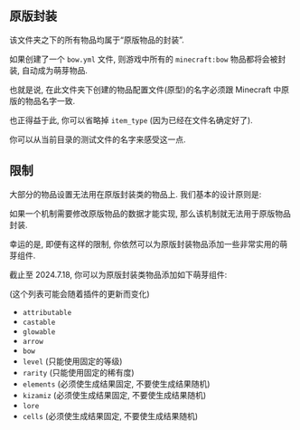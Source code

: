 ## 原版封装

该文件夹之下的所有物品均属于“原版物品的封装”.

如果创建了一个 `bow.yml` 文件, 则游戏中所有的 `minecraft:bow` 物品都将会被封装, 自动成为萌芽物品.

也就是说, 在此文件夹下创建的物品配置文件(原型)的名字必须跟 Minecraft 中原版的物品名字一致.

也正得益于此, 你可以省略掉 `item_type` (因为已经在文件名确定好了).

你可以从当前目录的测试文件的名字来感受这一点.

## 限制

大部分的物品设置无法用在原版封装类的物品上. 我们基本的设计原则是:

如果一个机制需要修改原版物品的数据才能实现, 那么该机制就无法用于原版物品封装.

幸运的是, 即便有这样的限制, 你依然可以为原版封装物品添加一些非常实用的萌芽组件.

截止至 2024.7.18, 你可以为原版封装类物品添加如下萌芽组件:

(这个列表可能会随着插件的更新而变化)

- `attributable`
- `castable`
- `glowable`
- `arrow`
- `bow`
- `level` (只能使用固定的等级)
- `rarity` (只能使用固定的稀有度)
- `elements` (必须使生成结果固定, 不要使生成结果随机)
- `kizamiz` (必须使生成结果固定, 不要使生成结果随机)
- `lore`
- `cells` (必须使生成结果固定, 不要使生成结果随机)
